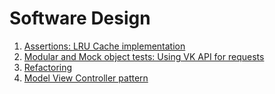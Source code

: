 # Software Design

1. [Assertions: LRU Cache implementation](1-assertions)
2. [Modular and Mock object tests: Using VK API for requests](2-api)
3. [Refactoring](3-refactoring)
4. [Model View Controller pattern](4-mvc)
